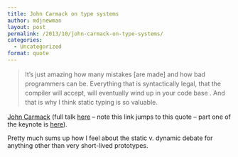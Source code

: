 ```yaml
---
title: John Carmack on type systems
author: mdjnewman
layout: post
permalink: /2013/10/john-carmack-on-type-systems/
categories:
  - Uncategorized
format: quote
---
```

> <span style="line-height: 1.5;">It&#8217;s just amazing how many mistakes [are made] and how bad programmers can be. Everything that is syntactically legal, that the compiler will accept, will eventually wind up in your code base . And that is why I think static typing is so valuable.</span>

[John Carmack][1] (full talk [here][2] &#8211; note this link jumps to this quote &#8211; part one of the keynote is [here][3]).

Pretty much sums up how I feel about the static v. dynamic debate for anything other than very short-lived prototypes.

 [1]: http://en.wikipedia.org/wiki/John_Carmack "John D. Carmack"
 [2]: http://youtu.be/1PhArSujR_A?t=15m47s "John Carmack's keynote at Quakecon 2013 (Part 4)"
 [3]: http://youtu.be/eNWAcEu1jpU?t=15m12s "John Carmack's keynote at Quakecon 2013 (Part 1)"